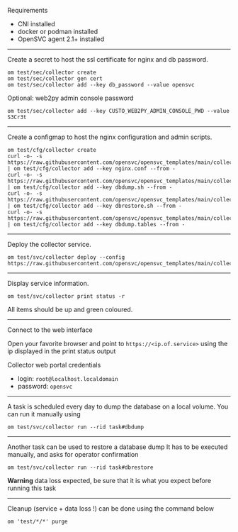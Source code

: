 Requirements
* CNI installed
* docker or podman installed
* OpenSVC agent 2.1+ installed

***

Create a secret to host the ssl certificate for nginx and db password.

```
om test/sec/collector create
om test/sec/collector gen cert
om test/sec/collector add --key db_password --value opensvc
```

Optional: web2py admin console password

```
om test/sec/collector add --key CUSTO_WEB2PY_ADMIN_CONSOLE_PWD --value S3Cr3t
```

***

Create a configmap to host the nginx configuration and admin scripts.

```
om test/cfg/collector create
curl -o- -s https://raw.githubusercontent.com/opensvc/opensvc_templates/main/collector/nginx.conf | om test/cfg/collector add --key nginx.conf --from -
curl -o- -s https://raw.githubusercontent.com/opensvc/opensvc_templates/main/collector/scripts/dbdump.sh | om test/cfg/collector add --key dbdump.sh --from -
curl -o- -s https://raw.githubusercontent.com/opensvc/opensvc_templates/main/collector/scripts/dbrestore.sh | om test/cfg/collector add --key dbrestore.sh --from -
curl -o- -s https://raw.githubusercontent.com/opensvc/opensvc_templates/main/collector/scripts/dbdump.tables | om test/cfg/collector add --key dbdump.tables --from -
```

***

Deploy the collector service.
```
om test/svc/collector deploy --config https://raw.githubusercontent.com/opensvc/opensvc_templates/main/collector/collector.conf
```

***

Display service information.
```
om test/svc/collector print status -r
```

All items should be up and green coloured.

***

Connect to the web interface

Open your favorite browser and point to `https://<ip.of.service>` using the ip displayed in the print status output

Collector web portal credentials
* login: `root@localhost.localdomain`
* password: `opensvc`

***

A task is scheduled every day to dump the database on a local volume.
You can run it manually using 

```
om test/svc/collector run --rid task#dbdump
```

***

Another task can be used to restore a database dump
It has to be executed manually, and asks for operator confirmation

```
om test/svc/collector run --rid task#dbrestore
```

**Warning** data loss expected, be sure that it is what you expect before running this task

***

Cleanup (service + data loss !) can be done using the command below
```
om 'test/*/*' purge
```
